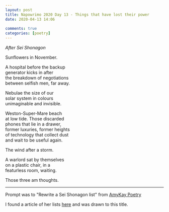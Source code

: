 ```yaml
---  
layout: post  
title: Napowrimo 2020 Day 13 - Things that have lost their power  
date: 2020-04-13 14:06  
  
comments: true  
categories: [poetry]  
---  
```

<em>After Sei Shonagon</em>  

Sunflowers in November.  

A hospital before the backup  
generator kicks in after  
the breakdown of negotiations  
between selfish men, far away.  

Nebulae the size of our  
solar system in colours  
unimaginable and invisible.  

Weston-Super-Mare beach  
at low tide. Those discarded  
phones that lie in a drawer,  
former luxuries, former heights  
of technology that collect dust  
and wait to be useful again.  

The wind after a storm.  

A warlord sat by themselves  
on a plastic chair, in a  
featurless room, waiting.  

Those three am thoughts.  

***  

Prompt was to "Rewrite a Sei Shonagon list" from <a href="https://instagram.com/amykaypoetry?igshid=17ak24ogz39u0">AmyKay Poetry</a>  

I found a article of her lists <a href="https://guerrillasemiotics.com/2013/05/sei-shonagons-lists/">here</a> and was drawn to this title.  
